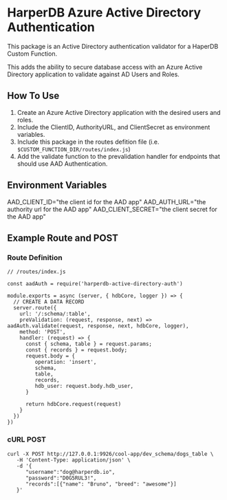 # HarperDB Azure Active Directory Authentication
This package is an Active Directory authentication validator for a HaperDB Custom Function.

This adds the ability to secure database access with an Azure Active Directory application to validate against AD Users and Roles.
## How To Use
1. Create an Azure Active Directory application with the desired users and roles.
2. Include the ClientID, AuthorityURL, and ClientSecret as environment variables.
3. Include this package in the routes defition file (i.e. `$CUSTOM_FUNCTION_DIR/routes/index.js`)
4. Add the validate function to the prevalidation handler for endpoints that should use AAD Authentication.

## Environment Variables
AAD_CLIENT_ID="the client id for the AAD app"
AAD_AUTH_URL="the authority url for the AAD app"
AAD_CLIENT_SECRET="the client secret for the AAD app"

## Example Route and POST
### Route Definition
```
// /routes/index.js

const aadAuth = require('harperdb-active-directory-auth')

module.exports = async (server, { hdbCore, logger }) => {
  // CREATE A DATA RECORD
  server.route({
    url: '/:schema/:table',
    preValidation: (request, response, next) => aadAuth.validate(request, response, next, hdbCore, logger),
    method: 'POST',
    handler: (request) => {
      const { schema, table } = request.params;
      const { records } = request.body;
      request.body = {
         operation: 'insert',
         schema,
         table,
         records,
         hdb_user: request.body.hdb_user,
      }

      return hdbCore.request(request)
    }
  })
})
```
### cURL POST
```
curl -X POST http://127.0.0.1:9926/cool-app/dev_schema/dogs_table \
   -H 'Content-Type: application/json' \
   -d '{
      "username":"dog@harperdb.io",
      "password":"D0G5RUL3!",
      "records":[{"name": "Bruno", "breed": "awesome"}]
   }'
   
```
